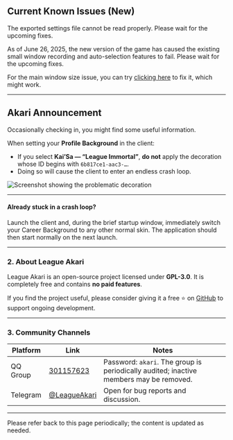 ## Current Known Issues (New)

The exported settings file cannot be read properly. Please wait for the upcoming fixes.

As of June 26, 2025, the new version of the game has caused the existing small window recording and auto-selection features to fail. Please wait for the upcoming fixes.

For the main window size issue, you can try [clicking here](akari://renderer-link/evaluate?target=main-window&code=%28%28%29%20%3D%3E%20%7B%0A%20%20const%20w%20%3D%20akariManager.getInstance%28%27window-manager-renderer%27%29.mainWindow%3B%0A%20%20w%3F.unmaximize%28%29%3B%0A%20%20w%3F.setSize%281200%2C%20720%29%3B%0A%7D%29%28%29) to fix it, which might work.

---

## Akari Announcement

Occasionally checking in, you might find some useful information.

When setting your **Profile Background** in the client:

- If you select **Kai’Sa — “League Immortal”**, **do not** apply the decoration whose ID begins with `6b817ce1-aac3-…`.
- Doing so will cause the client to enter an endless crash loop.

![Screenshot showing the problematic decoration](https://cdn.jsdelivr.net/gh/LeagueAkari/LeagueAkari-Config@main/assets/20250614/cbffa9c7-0a4f-4c76-915b-9e2388f557bb.png)

---

#### Already stuck in a crash loop?

Launch the client and, during the brief startup window, immediately switch your Career Background to any other normal skin. The application should then start normally on the next launch.

---

### 2. About League Akari

League Akari is an open-source project licensed under **GPL-3.0**.
It is completely free and contains **no paid features**.

If you find the project useful, please consider giving it a free ⭐ on [GitHub](https://github.com/LeagueAkari/LeagueAkari) to support ongoing development.

---

### 3. Community Channels

| Platform | Link                                        | Notes                                                                                  |
| -------- | ------------------------------------------- | -------------------------------------------------------------------------------------- |
| QQ Group | [301157623](https://qm.qq.com/q/F1Xv85etlm) | Password: `akari`. The group is periodically audited; inactive members may be removed. |
| Telegram | [@LeagueAkari](https://t.me/leagueakari)    | Open for bug reports and discussion.                                                   |

---

Please refer back to this page periodically; the content is updated as needed.
